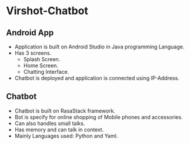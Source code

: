 # Virshot-Chatbot

## Android App  
* Application is built on Android Studio in Java programming Language.  
* Has 3 screens.
    * Splash Screen.
    * Home Screen.
    * Chatting Interface.
* Chatbot is deployed and application is connected using IP-Address.

## Chatbot
* Chatbot is built on RasaStack framework.
* Bot is specify for online shopping of Mobile phones and accessories.
* Can also handles small talks.
* Has memory and can talk in context.
* Mainly Languages used: Python and Yaml. 
